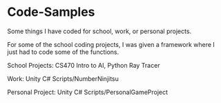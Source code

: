 # Code-Samples
Some things I have coded for school, work, or personal projects.

For some of the school coding projects, I was given a framework where I just had to code some of the functions.

School Projects:
CS470 Intro to AI,
Python Ray Tracer

Work:
Unity C# Scripts/NumberNinjitsu

Personal Project:
Unity C# Scripts/PersonalGameProject
